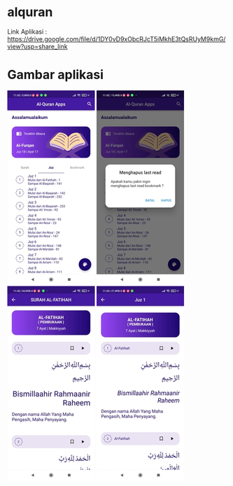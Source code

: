 # alquran

Link Aplikasi : https://drive.google.com/file/d/1DY0vD9xObcRJcT5iMkhE3tQsRUyM9kmG/view?usp=share_link

# Gambar aplikasi

![Img 1](screenshot/1.jpg)
![Img 1](screenshot/2.jpg)
![Img 1](screenshot/3.jpg)
![Img 1](screenshot/4.jpg)
